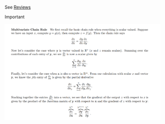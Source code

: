 See [Reviews](../../Machine_Learning/EECS127AB/2_Matrix_Calculus/Vector_Calculus.md#Reviews)

> [!important]
> ![](Multivariable_Calculus_Review.assets/image-20240319153334606.png)

